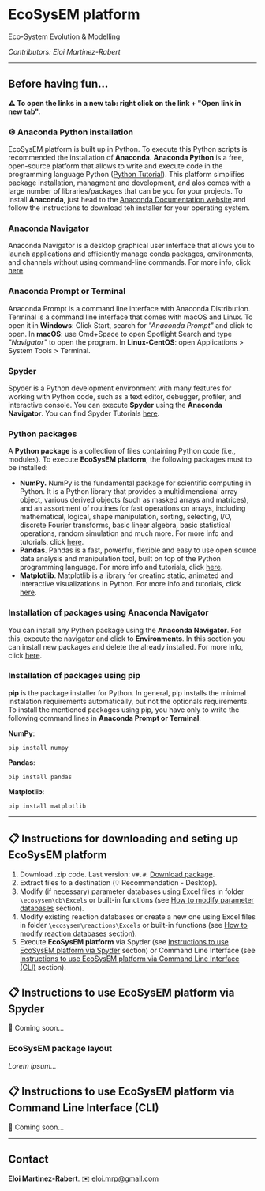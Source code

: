 # EcoSysEM platform
Eco-System Evolution &amp; Modelling

*Contributors: Eloi Martinez-Rabert*
____________________________

## Before having fun...
**:warning: To open the links in a new tab: right click on the link + "Open link in new tab".**

### :gear: Anaconda Python installation
EcoSysEM platform is built up in Python. To execute this Python scripts is recommended the installation of **Anaconda**. **Anaconda Python** is a free, open-source platform that allows to write and execute code in the programming language Python ([Python Tutorial](https://docs.python.org/3/tutorial/index.html)). This platform simplifies package installation, managment and development, and alos comes with a large number of libraries/packages that can be you for your projects. To install **Anaconda**, just head to the [Anaconda Documentation website](https://docs.anaconda.com/free/anaconda/install/index.html) and follow the instructions to download teh installer for your operating system.

### Anaconda Navigator
Anaconda Navigator is a desktop graphical user interface that allows you to launch applications and efficiently manage conda packages, environments, and channels without using command-line commands. For more info, click [here](https://docs.anaconda.com/free/navigator/).

### Anaconda Prompt or Terminal
Anaconda Prompt is a command line interface with Anaconda Distribution. Terminal is a command line interface that comes with macOS and Linux. To open it in **Windows**: Click Start, search for _"Anaconda Prompt"_ and click to open. In **macOS**: use Cmd+Space to open Spotlight Search and type _"Navigator"_ to open the program. In **Linux-CentOS**: open Applications > System Tools > Terminal.

### Spyder
Spyder is a Python development environment with many features for working with Python code, such as a text editor, debugger, profiler, and interactive console. You can execute **Spyder** using the **Anaconda Navigator**. You can find Spyder Tutorials [here](https://www.youtube.com/watch?v=E2Dap5SfXkI&list=PLPonohdiDqg9epClEcXoAPUiK0pN5eRoc&ab_channel=SpyderIDE).

### Python packages
A **Python package** is a collection of files containing Python code (i.e., modules). To execute **EcoSysEM platform**, the following packages must to be installed:
- **NumPy.** NumPy is the fundamental package for scientific computing in Python. It is a Python library that provides a multidimensional array object, various derived objects (such as masked arrays and matrices), and an assortment of routines for fast operations on arrays, including mathematical, logical, shape manipulation, sorting, selecting, I/O, discrete Fourier transforms, basic linear algebra, basic statistical operations, random simulation and much more. For more info and tutorials, click [here](https://numpy.org/).
- **Pandas**. Pandas is a fast, powerful, flexible and easy to use open source data analysis and manipulation tool, built on top of the Python programming language. For more info and tutorials, click [here](https://pandas.pydata.org/).
- **Matplotlib**. Matplotlib is a library for creatinc static, animated and interactive visualizations in Python. For more info and tutorials, click [here](https://matplotlib.org/).

### Installation of packages using Anaconda Navigator
You can install any Python package using the **Anaconda Navigator**. For this, execute the navigator and click to **Environments**. In this section you can install new packages and delete the already installed. For more info, click [here](https://docs.anaconda.com/free/navigator/).

### Installation of packages using pip
**pip** is the package installer for Python. In general, pip installs the minimal instalation requirements automatically, but not the optionals requirements. To install the mentioned packages using pip, you have only to write the following command lines in **Anaconda Prompt or Terminal**:

**NumPy**:
```
pip install numpy
```
**Pandas**:
```
pip install pandas
```
**Matplotlib**:
```
pip install matplotlib
```

____________________________

## :clipboard: Instructions for downloading and seting up EcoSysEM platform
1. Download .zip code. Last version: `v#.#`. [Download package](https://github.com/soundslikealloy/EcoSysEM).
2. Extract files to a destination (:bulb: Recommendation - Desktop).
3. Modify (if necessary) parameter databases using Excel files in folder  `\ecosysem\db\Excels` or built-in functions (see [How to modify parameter databases](https://github.com/soundslikealloy/EcoSysEM) section).
4. Modify existing reaction databases or create a new one using Excel files in folder `\ecosysem\reactions\Excels` or built-in functions (see [How to modify reaction databases](https://github.com/soundslikealloy/EcoSysEM) section).
5. Execute **EcoSysEM platform** via Spyder (see [Instructions to use EcoSysEM platform via Spyder](https://github.com/soundslikealloy/EcoSysEM/tree/development?tab=readme-ov-file#clipboard-instructions-to-use-ecosysem-platform-via-spyder) section) or Command Line Interface (see [Instructions to use EcoSysEM platform via Command Line Interface (CLI)](https://github.com/soundslikealloy/EcoSysEM/tree/development?tab=readme-ov-file#clipboard-instructions-to-use-ecosysem-platform-via-command-line-interface-cli) section).

 ## :clipboard: Instructions to use EcoSysEM platform via Spyder
:construction: Coming soon...

### EcoSysEM package layout
_Lorem ipsum..._

## :clipboard: Instructions to use EcoSysEM platform via Command Line Interface (CLI)
:construction: Coming soon...

____________________________

## Contact

**Eloi Martinez-Rabert**. :envelope: eloi.mrp@gmail.com
